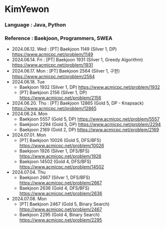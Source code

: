 # KimYewon
### Language : Java, Python
### Reference : Baekjoon, Programmers, SWEA

- 2024.06.12. Wed : [PT] Baekjoon 1149 (Silver 1, DP) https://www.acmicpc.net/problem/1149
- 2024.06.14. Fri : [PT] Baekjoon 1931 (Silver 1, Greedy Algorithm) https://www.acmicpc.net/problem/1931
- 2024.06.17. Mon : [PT] Baekjoon 2564 (Silver 1, 구현) https://www.acmicpc.net/problem/2564
- 2024.06.18. Tue
  - Baekjoon 1932 (Silver 1, DP) https://www.acmicpc.net/problem/1932
  - [PT] Baekjoon 2156 (Silver 1, DP) https://www.acmicpc.net/problem/2156
- 2024.06.20. Thu : [PT] Baekjoon 12865 (Gold 5, DP - Knapsack) https://www.acmicpc.net/problem/12865
- 2024.06.24. Mon
  - Baekjoon 5557 (Gold 5, DP) https://www.acmicpc.net/problem/5557
  - Baekjoon 2294 (Gold 5, DP) https://www.acmicpc.net/problem/2294
  - Baekjoon 2169 (Gold 2, DP) https://www.acmicpc.net/problem/2169
- 2024.07.01. Mon
  - [PT] Baekjoon 10026 (Gold 5, DFS/BFS) https://www.acmicpc.net/problem/10026
  - Baekjoon 1926 (Silver 1, DFS/BFS) https://www.acmicpc.net/problem/1926
  - Baekjoon 14502 (Gold 4, DFS/BFS) https://www.acmicpc.net/problem/14502
- 2024.07.04. Thu
  - Baekjoon 2667 (Silver 1, DFS/BFS) https://www.acmicpc.net/problem/2667
  - Baekjoon 2636 (Gold 4, DFS/BFS) https://www.acmicpc.net/problem/2636
- 2024.07.08. Mon
  - [PT] Baekjoon 2467 (Gold 5, Binary Search) https://www.acmicpc.net/problem/2467
  - Baekjoon 2295 (Gold 4, Binary Search) https://www.acmicpc.net/problem/2295
